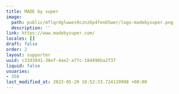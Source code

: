 ```yaml
---
title: MADE by super
image:
  path: public/mflqrdglwwes9cznz6p4fenb5wer/logo-madebysuper.png
  description: ''
link: https://www.madebysuper.com/
locales: []
draft: false
order: 2
layout: supporter
uuid: c3103841-38ef-4ae2-a77c-184896ba2f37
liquid: false
usuaries:
- 356
last_modified_at: 2023-05-29 18:52:33.724119998 +00:00
---
```


